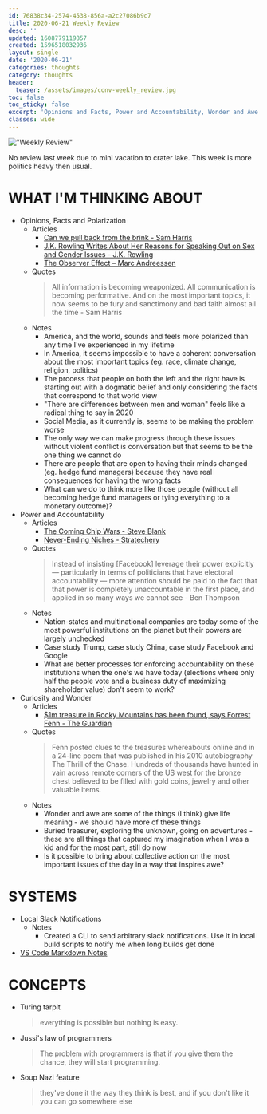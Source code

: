 ```yaml
---
id: 76838c34-2574-4538-856a-a2c27086b9c7
title: 2020-06-21 Weekly Review
desc: ''
updated: 1608779119857
created: 1596518032936
layout: single
date: '2020-06-21'
categories: thoughts
category: thoughts
header:
  teaser: /assets/images/conv-weekly_review.jpg
toc: false
toc_sticky: false
excerpt: 'Opinions and Facts, Power and Accountability, Wonder and Awe'
classes: wide
---
```


!["Weekly Review"](https://kevinslin-images.s3.us-west-2.amazonaws.com/images/conv-weekly_review.jpg)

No review last week due to mini vacation to crater lake. This week is more politics heavy then usual. 

# WHAT I'M THINKING ABOUT

- Opinions, Facts and Polarization
  - Articles
    - [Can we pull back from the brink - Sam Harris](https://overcast.fm/+KhqFMR3J4)
    - [J.K. Rowling Writes About Her Reasons for Speaking Out on Sex and Gender Issues - J.K. Rowling ](https://www.jkrowling.com/opinions/j-k-rowling-writes-about-her-reasons-for-speaking-out-on-sex-and-gender-issues/)
    - [The Observer Effect – Marc Andreessen](https://www.theobservereffect.org/marc.html)
  - Quotes
    >  All information is becoming weaponized. All communication is becoming performative. And on the most important topics, it now seems to be fury and sanctimony and bad faith almost all the time - Sam Harris
  - Notes
    - America, and the world, sounds and feels more polarized than any time I've experienced in my lifetime
    - In America, it seems impossible to have a coherent conversation about the most important topics (eg. race, climate change, religion, politics)
    - The process that people on both the left and the right have is starting out with a dogmatic belief and only considering the facts that correspond to that world view
    - "There are differences between men and woman" feels like a radical thing to say in 2020
    - Social Media, as it currently is, seems to be making the problem worse
    - The only way we can make progress through these issues without violent conflict is conversation but that seems to be the one thing we cannot do
    - There are people that are open to having their minds changed (eg. hedge fund managers) because they have real consequences for having the wrong facts
    - What can we do to think more like those people (without all becoming hedge fund managers or tying everything to a monetary outcome)?
- Power and Accountability
  - Articles
    - [The Coming Chip Wars - Steve Blank](https://steveblank.com/2020/06/18/the-coming-chip-wars-of-the-21st-century/)
    - [Never-Ending Niches - Stratechery](https://stratechery.com/2020/never-ending-niches/)
  - Quotes
    > Instead of insisting [Facebook] leverage their power explicitly — particularly in terms of politicians that have electoral accountability — more attention should be paid to the fact that that power is completely unaccountable in the first place, and applied in so many ways we cannot see - Ben Thompson
  - Notes
    - Nation-states and multinational companies are today some of the most powerful institutions on the planet but their powers are largely unchecked
    - Case study Trump, case study China, case study Facebook and Google
    - What are better processes for enforcing accountability on these institutions when the one's we have today (elections where only half the people vote and a business duty of maximizing shareholder value) don't seem to work?
- Curiosity and Wonder
  - Articles
    - [$1m treasure in Rocky Mountains has been found, says Forrest Fenn - The Guardian](https://www.theguardian.com/us-news/2020/jun/07/forrest-fenn-treasure-rocky-mountains-found)
  - Quotes
    > Fenn posted clues to the treasures whereabouts online and in a 24-line poem that was published in his 2010 autobiography The Thrill of the Chase. Hundreds of thousands have hunted in vain across remote corners of the US west for the bronze chest believed to be filled with gold coins, jewelry and other valuable items.
  - Notes
    - Wonder and awe are some of the things (I think) give life meaning - we should have more of these things
    - Buried treasurer, exploring the unknown, going on adventures - these are all things that captured my imagination when I was a kid and for the most part, still do now
    - Is it possible to bring about collective action on the most important issues of the day in a way that inspires awe?

# SYSTEMS

- Local Slack Notifications
  - Notes
    - Created a CLI to send arbitrary slack notifications. Use it in local build scripts to notify me when long builds get done
- [VS Code Markdown Notes](https://marketplace.visualstudio.com/items?itemName=kortina.vscode-markdown-notes)

# CONCEPTS
- Turing tarpit
  >  everything is possible but nothing is easy.
-  Jussi's law of programmers
    > The problem with programmers is that if you give them the chance, they will start programming.
- Soup Nazi feature
  > they've done it the way they think is best, and if you don't like it you can go somewhere else
